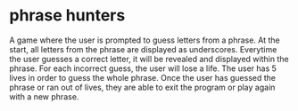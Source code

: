 # phrase hunters
 A game where the user is prompted to guess letters from a phrase. At the start, all letters from the phrase are displayed as underscores. Everytime the user guesses a correct letter, it will be revealed and displayed within the phrase. For each incorrect guess, the user will lose a life. The user has 5 lives in order to guess the whole phrase. Once the user has guessed the phrase or ran out of lives, they are able to exit the program or play again with a new phrase.
